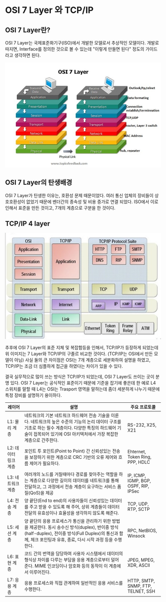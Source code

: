 # OSI 7 Layer 와 TCP/IP

## OSI 7 Layer란?

OSI 7 Layer는 국제표준화기구(ISO)에서 개발한 모델로서 추상적인 모델이다.
개발로 따지면, Interface를 정의한 것으로 볼 수 있는데 "이렇게 만들면 된다" 정도의 가이드라고 생각하면 된다.

![OSI 7 Layer](./images/osi-7layer.jpg)

## OSI 7 Layer의 탄생배경

OSI 7 Layer가 탄생한 이유는, 호환성 문제 때문이었다. 여러 통신 업체의 장비들이 상호호환성이 없었기 때문에 벤더간의 종속성 및 비용 증가로 연결 되었다.
ISO에서 이로 인해서 표준을 만든 것이고, 7개의 계층으로 구분을 한 것이다.

## TCP/IP 4 layer

![OSI 7 Layer](./images/osi-7layer-tcpip-4layer.jpg)

추후에 OSI 7 Layer의 표준 지체 및 복잡함등을 인해서, TCP/IP가 등장하게 되었는데 위 이미지는 7 Layer와 TCP/IP의 구졸르 비교한 것이다.
(TCP/IP는 OSI에서 만든 모델이 아님) 사실 둘의 큰 차이점은 OSI는 7개 계층으로 세분화하여 설명을 하였고, TCP/IP는 조금 더 심플하게 접근을 하였다는 차이가 있을 수 있다.

결국 실무적으로 많이 쓰는 방식은 TCP/IP가 되었는데, OSI 7 Layer도 쓰이는 곳이 분명 있다. OSI 7 Layer는 공식적인 표준이기 때문에 기준을 잡기에 좋은데 한 예로 L4 스위치를
말할 때 L4는 OSI는 Trasport 영역을 말하는데 좀더 세분하게 나누기 때문에 특정 장비를 설명하기 용이하다.

레이어 | 설명 | 주요 프로토콜
---|---|---
L1: 물리 계층 | 네트워크의 기본 네트워크 하드웨어 전송 기술을 이룬다. 네트워크의 높은 수준의 기능의 논리 데이터 구조를 기초로 하는 필수 계층이다. 다양한 특징의 하드웨어 기술이 접목되어 있기에 OSI 아키텍처에서 가장 복잡한 계층으로 간주한다. | RS-232, X25, X21
L2: 데이터 링크 계층 | 포인트 투 포인트(Point to Point) 간 신뢰성있는 전송을 보장하기 위한 계층으로 CRC 기반의 오류 제어와 흐름 제어가 필요하다. | Ehternet, Token Ring, PPP, HDLC
L3: 네트워크 계층 | 여러개의 노드를 거칠때마다 경로를 찾아주는 역할을 하는 계층으로 다양한 길이의 데이터를 네트워크를 통해 전달하고, 그 과정에서 전송 계층이 요구하는 서비스 품질(QoS)을 제공 | IP, ICMP, IGMP, BGP, OSPF, RIP, IPSec
L4: 전송 계층 | 양 끝단(End to end)의 사용자들이 신뢰성있는 데이터를 주고 받을 수 있도록 해 주어, 상위 계층들이 데이터 전달의 유효성이나 효율성을 생각하지 않도록 해준다. | TCP, UDP, RTP, SCTP
L5: 세션 계층 | 양 끝단의 응용 프로세스가 통신을 관리하기 위한 방법을 제공한다. 동시 송수신 방식(duplex), 반이중 방식(half-duplex), 전이중 방식(Full Duplex)의 통신과 함께, 체크 포인팅과 유휴, 종료, 다시 시작 과정 등을 수행한다. | RPC, NetBIOS, Winsock
L6: 표현 계층 | 코드 간의 번역을 담당하여 사용자 시스템에서 데이터의 형식상 차이를 다루는 부담을 응용 계층으로부터 덜어 준다. MIME 인코딩이나 암호화 등의 동작이 이 계층에서 이루어진다. | JPEG, MPEG, XDR, ASCII
L7: 응용 계층 | 응용 프로세스와 직접 관계하여 일반적인 응용 서비스를 수행한다. | HTTP, SMTP, SNMP, FTP, TELNET, SSH

